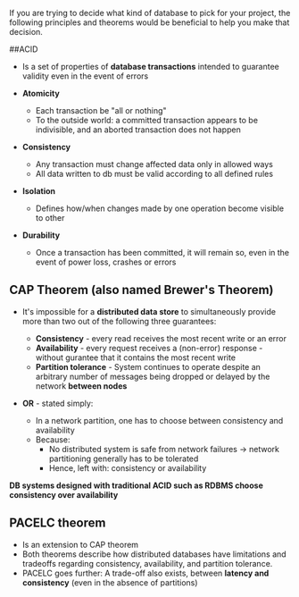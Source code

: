 If you are trying to decide what kind of database to pick for your project, the following principles and theorems would be beneficial to help you make that decision.

##ACID

* Is a set of properties of **database transactions** intended to guarantee validity even in the event of errors

* **Atomicity**
	* Each transaction be "all or nothing"
	* To the outside world: a committed transaction appears to be indivisible, and an aborted transaction does not happen
* **Consistency**
	* Any transaction must change affected data only in allowed ways
	* All data written to db must be valid according to all defined rules
* **Isolation**
	* Defines how/when changes made by one operation become visible to other
* **Durability**
	* Once a transaction has been committed, it will remain so, even in the event of power loss, crashes or errors

## CAP Theorem (also named Brewer's Theorem)

* It's impossible for a **distributed data store** to simultaneously provide more than two out of the following three guarantees:
	* **Consistency** - every read receives the most recent write or an error
	* **Availability** - every request receives a (non-error) response - without gurantee that it contains the most recent write
	* **Partition tolerance** - System continues to operate despite an arbitrary number of messages being dropped or delayed by the network **between nodes** 

* **OR** - stated simply:
	* In a network partition, one has to choose between consistency and availability
	* Because:
		* No distributed system is safe from network failures -> network partitioning generally has to be tolerated
		* Hence, left with: consistency or availability

**DB systems designed with traditional ACID such as RDBMS choose consistency over availability**

## PACELC theorem

* Is an extension to CAP theorem
* Both theorems describe how distributed databases have limitations and tradeoffs regarding consistency, availability, and partition tolerance.
* PACELC goes further: A trade-off also exists, between **latency and consistency** (even in the absence of partitions)

